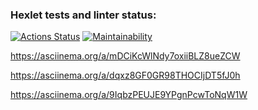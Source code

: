### Hexlet tests and linter status:
[![Actions Status](https://github.com/velesfight/frontend-project-lvl1/workflows/hexlet-check/badge.svg)](https://github.com/velesfight/frontend-project-lvl1/actions)
[![Maintainability](https://api.codeclimate.com/v1/badges/8d2c1f0a592b23877c0b/maintainability)](https://codeclimate.com/github/velesfight/frontend-project-lvl1/maintainability)

https://asciinema.org/a/mDCiKcWlNdy7oxiiBLZ8ueZCW

https://asciinema.org/a/dqxz8GF0GR98THOCIjDT5fJ0h

https://asciinema.org/a/9IqbzPEUJE9YPgnPcwToNqW1W
